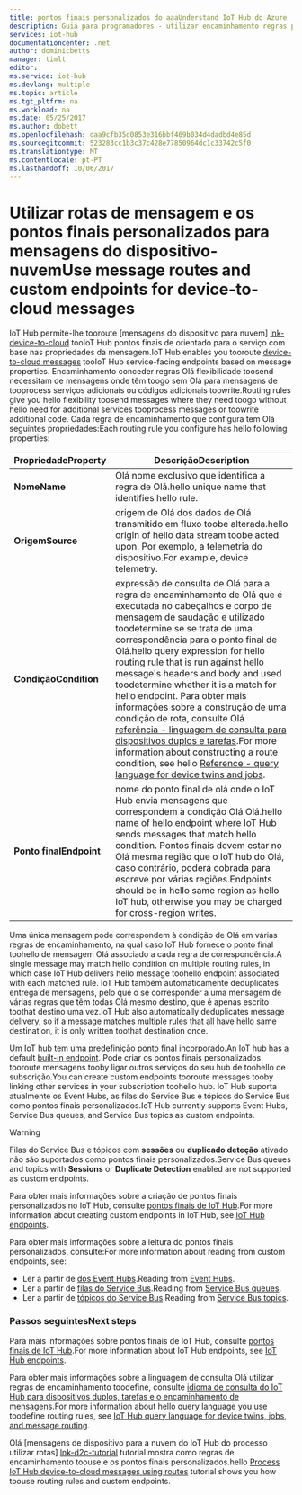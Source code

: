 ```yaml
---
title: pontos finais personalizados do aaaUnderstand IoT Hub do Azure | Microsoft Docs
description: Guia para programadores - utilizar encaminhamento regras pontos finais de toocustom de mensagens do dispositivo para nuvem tooroute.
services: iot-hub
documentationcenter: .net
author: dominicbetts
manager: timlt
editor: 
ms.service: iot-hub
ms.devlang: multiple
ms.topic: article
ms.tgt_pltfrm: na
ms.workload: na
ms.date: 05/25/2017
ms.author: dobett
ms.openlocfilehash: daa9cfb35d0853e316bbf469b034d4dadbd4e85d
ms.sourcegitcommit: 523283cc1b3c37c428e77850964dc1c33742c5f0
ms.translationtype: MT
ms.contentlocale: pt-PT
ms.lasthandoff: 10/06/2017
---
```

# <a name="use-message-routes-and-custom-endpoints-for-device-to-cloud-messages"></a><span data-ttu-id="233f9-103">Utilizar rotas de mensagem e os pontos finais personalizados para mensagens do dispositivo-nuvem</span><span class="sxs-lookup"><span data-stu-id="233f9-103">Use message routes and custom endpoints for device-to-cloud messages</span></span>

<span data-ttu-id="233f9-104">IoT Hub permite-lhe tooroute [mensagens do dispositivo para nuvem] [ lnk-device-to-cloud] tooIoT Hub pontos finais de orientado para o serviço com base nas propriedades da mensagem.</span><span class="sxs-lookup"><span data-stu-id="233f9-104">IoT Hub enables you tooroute [device-to-cloud messages][lnk-device-to-cloud] tooIoT Hub service-facing endpoints based on message properties.</span></span> <span data-ttu-id="233f9-105">Encaminhamento conceder regras Olá flexibilidade toosend necessitam de mensagens onde têm toogo sem Olá para mensagens de tooprocess serviços adicionais ou códigos adicionais toowrite.</span><span class="sxs-lookup"><span data-stu-id="233f9-105">Routing rules give you hello flexibility toosend messages where they need toogo without hello need for additional services tooprocess messages or toowrite additional code.</span></span> <span data-ttu-id="233f9-106">Cada regra de encaminhamento que configura tem Olá seguintes propriedades:</span><span class="sxs-lookup"><span data-stu-id="233f9-106">Each routing rule you configure has hello following properties:</span></span>

| <span data-ttu-id="233f9-107">Propriedade</span><span class="sxs-lookup"><span data-stu-id="233f9-107">Property</span></span>      | <span data-ttu-id="233f9-108">Descrição</span><span class="sxs-lookup"><span data-stu-id="233f9-108">Description</span></span> |
| ------------- | ----------- |
| <span data-ttu-id="233f9-109">**Nome**</span><span class="sxs-lookup"><span data-stu-id="233f9-109">**Name**</span></span>      | <span data-ttu-id="233f9-110">Olá nome exclusivo que identifica a regra de Olá.</span><span class="sxs-lookup"><span data-stu-id="233f9-110">hello unique name that identifies hello rule.</span></span> |
| <span data-ttu-id="233f9-111">**Origem**</span><span class="sxs-lookup"><span data-stu-id="233f9-111">**Source**</span></span>    | <span data-ttu-id="233f9-112">origem de Olá dos dados de Olá transmitido em fluxo toobe alterada.</span><span class="sxs-lookup"><span data-stu-id="233f9-112">hello origin of hello data stream toobe acted upon.</span></span> <span data-ttu-id="233f9-113">Por exemplo, a telemetria do dispositivo.</span><span class="sxs-lookup"><span data-stu-id="233f9-113">For example, device telemetry.</span></span> |
| <span data-ttu-id="233f9-114">**Condição**</span><span class="sxs-lookup"><span data-stu-id="233f9-114">**Condition**</span></span> | <span data-ttu-id="233f9-115">expressão de consulta de Olá para a regra de encaminhamento de Olá que é executada no cabeçalhos e corpo de mensagem de saudação e utilizado toodetermine se se trata de uma correspondência para o ponto final de Olá.</span><span class="sxs-lookup"><span data-stu-id="233f9-115">hello query expression for hello routing rule that is run against hello message's headers and body and used toodetermine whether it is a match for hello endpoint.</span></span> <span data-ttu-id="233f9-116">Para obter mais informações sobre a construção de uma condição de rota, consulte Olá [referência - linguagem de consulta para dispositivos duplos e tarefas][lnk-devguide-query-language].</span><span class="sxs-lookup"><span data-stu-id="233f9-116">For more information about constructing a route condition, see hello [Reference - query language for device twins and jobs][lnk-devguide-query-language].</span></span> |
| <span data-ttu-id="233f9-117">**Ponto final**</span><span class="sxs-lookup"><span data-stu-id="233f9-117">**Endpoint**</span></span>  | <span data-ttu-id="233f9-118">nome do ponto final de olá onde o IoT Hub envia mensagens que correspondem à condição Olá Olá.</span><span class="sxs-lookup"><span data-stu-id="233f9-118">hello name of hello endpoint where IoT Hub sends messages that match hello condition.</span></span> <span data-ttu-id="233f9-119">Pontos finais devem estar no Olá mesma região que o IoT hub do Olá, caso contrário, poderá cobrada para escreve por várias regiões.</span><span class="sxs-lookup"><span data-stu-id="233f9-119">Endpoints should be in hello same region as hello IoT hub, otherwise you may be charged for cross-region writes.</span></span> |

<span data-ttu-id="233f9-120">Uma única mensagem pode correspondem à condição de Olá em várias regras de encaminhamento, na qual caso IoT Hub fornece o ponto final toohello de mensagem Olá associado a cada regra de correspondência.</span><span class="sxs-lookup"><span data-stu-id="233f9-120">A single message may match hello condition on multiple routing rules, in which case IoT Hub delivers hello message toohello endpoint associated with each matched rule.</span></span> <span data-ttu-id="233f9-121">IoT Hub também automaticamente deduplicates entrega de mensagens, pelo que o se corresponder a uma mensagem de várias regras que têm todas Olá mesmo destino, que é apenas escrito toothat destino uma vez.</span><span class="sxs-lookup"><span data-stu-id="233f9-121">IoT Hub also automatically deduplicates message delivery, so if a message matches multiple rules that all have hello same destination, it is only written toothat destination once.</span></span>

<span data-ttu-id="233f9-122">Um IoT hub tem uma predefinição [ponto final incorporado][lnk-built-in].</span><span class="sxs-lookup"><span data-stu-id="233f9-122">An IoT hub has a default [built-in endpoint][lnk-built-in].</span></span> <span data-ttu-id="233f9-123">Pode criar os pontos finais personalizados tooroute mensagens tooby ligar outros serviços do seu hub de toohello de subscrição.</span><span class="sxs-lookup"><span data-stu-id="233f9-123">You can create custom endpoints tooroute messages tooby linking other services in your subscription toohello hub.</span></span> <span data-ttu-id="233f9-124">IoT Hub suporta atualmente os Event Hubs, as filas do Service Bus e tópicos do Service Bus como pontos finais personalizados.</span><span class="sxs-lookup"><span data-stu-id="233f9-124">IoT Hub currently supports Event Hubs, Service Bus queues, and Service Bus topics as custom endpoints.</span></span>

> [!WARNING]
> <span data-ttu-id="233f9-125">Filas do Service Bus e tópicos com **sessões** ou **duplicado deteção** ativado não são suportados como pontos finais personalizados.</span><span class="sxs-lookup"><span data-stu-id="233f9-125">Service Bus queues and topics with **Sessions** or **Duplicate Detection** enabled are not supported as custom endpoints.</span></span>

<span data-ttu-id="233f9-126">Para obter mais informações sobre a criação de pontos finais personalizados no IoT Hub, consulte [pontos finais de IoT Hub][lnk-devguide-endpoints].</span><span class="sxs-lookup"><span data-stu-id="233f9-126">For more information about creating custom endpoints in IoT Hub, see [IoT Hub endpoints][lnk-devguide-endpoints].</span></span>

<span data-ttu-id="233f9-127">Para obter mais informações sobre a leitura do pontos finais personalizados, consulte:</span><span class="sxs-lookup"><span data-stu-id="233f9-127">For more information about reading from custom endpoints, see:</span></span>

* <span data-ttu-id="233f9-128">Ler a partir de [dos Event Hubs][lnk-getstarted-eh].</span><span class="sxs-lookup"><span data-stu-id="233f9-128">Reading from [Event Hubs][lnk-getstarted-eh].</span></span>
* <span data-ttu-id="233f9-129">Ler a partir de [filas do Service Bus][lnk-getstarted-queue].</span><span class="sxs-lookup"><span data-stu-id="233f9-129">Reading from [Service Bus queues][lnk-getstarted-queue].</span></span>
* <span data-ttu-id="233f9-130">Ler a partir de [tópicos do Service Bus][lnk-getstarted-topic].</span><span class="sxs-lookup"><span data-stu-id="233f9-130">Reading from [Service Bus topics][lnk-getstarted-topic].</span></span>

### <a name="next-steps"></a><span data-ttu-id="233f9-131">Passos seguintes</span><span class="sxs-lookup"><span data-stu-id="233f9-131">Next steps</span></span>

<span data-ttu-id="233f9-132">Para mais informações sobre pontos finais de IoT Hub, consulte [pontos finais de IoT Hub][lnk-devguide-endpoints].</span><span class="sxs-lookup"><span data-stu-id="233f9-132">For more information about IoT Hub endpoints, see [IoT Hub endpoints][lnk-devguide-endpoints].</span></span>

<span data-ttu-id="233f9-133">Para obter mais informações sobre a linguagem de consulta Olá utilizar regras de encaminhamento toodefine, consulte [idioma de consulta do IoT Hub para dispositivos duplos, tarefas e o encaminhamento de mensagens][lnk-devguide-query-language].</span><span class="sxs-lookup"><span data-stu-id="233f9-133">For more information about hello query language you use toodefine routing rules, see [IoT Hub query language for device twins, jobs, and message routing][lnk-devguide-query-language].</span></span>

<span data-ttu-id="233f9-134">Olá [mensagens de dispositivo para a nuvem do IoT Hub do processo utilizar rotas] [ lnk-d2c-tutorial] tutorial mostra como regras de encaminhamento toouse e os pontos finais personalizados.</span><span class="sxs-lookup"><span data-stu-id="233f9-134">hello [Process IoT Hub device-to-cloud messages using routes][lnk-d2c-tutorial] tutorial shows you how toouse routing rules and custom endpoints.</span></span>

[lnk-built-in]: iot-hub-devguide-messages-read-builtin.md
[lnk-device-to-cloud]: iot-hub-devguide-messages-d2c.md
[lnk-devguide-query-language]: iot-hub-devguide-query-language.md
[lnk-devguide-endpoints]: iot-hub-devguide-endpoints.md
[lnk-d2c-tutorial]: iot-hub-csharp-csharp-process-d2c.md
[lnk-getstarted-eh]: ../event-hubs/event-hubs-csharp-ephcs-getstarted.md
[lnk-getstarted-queue]: ../service-bus-messaging/service-bus-dotnet-get-started-with-queues.md
[lnk-getstarted-topic]: ../service-bus-messaging/service-bus-dotnet-how-to-use-topics-subscriptions.md
